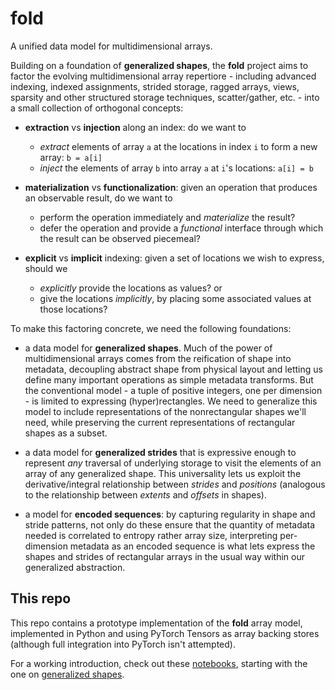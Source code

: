 # fold

A unified data model for multidimensional arrays.

Building on a foundation of **generalized shapes**, the **fold** project aims to factor the evolving multidimensional array repertiore - including advanced indexing, indexed assignments, strided storage, ragged arrays, views, sparsity and other structured storage techniques, scatter/gather, etc. - into a small collection of orthogonal concepts:

* **extraction** vs **injection** along an index: do we want to
  * _extract_ elements of array `a` at the locations in index `i` to form a new array: `b = a[i]`
  * _inject_ the elements of array `b` into array `a` at `i`'s locations: `a[i] = b`

* **materialization** vs **functionalization**: given an operation that produces an observable result, do we want to
  * perform the operation immediately and _materialize_ the result? 
  * defer the operation and provide a _functional_ interface through which the result can be observed piecemeal?

* **explicit** vs **implicit** indexing: given a set of locations we wish to express, should we
  * _explicitly_ provide the locations as values? or
  * give the locations _implicitly_, by placing some associated values at those locations?

To make this factoring concrete, we need the following foundations:

* a data model for **generalized shapes**. Much of the power of multidimensional arrays comes from the reification of shape into metadata, decoupling abstract shape from physical layout and letting us define many important operations as simple metadata transforms. But the conventional model - a tuple of positive integers, one per dimension - is limited to expressing (hyper)rectangles. We need to generalize this model to include representations of the nonrectangular shapes we'll need, while preserving the current representations of rectangular shapes as a subset.

* a data model for **generalized strides** that is expressive enough to represent _any_ traversal of underlying storage to visit the elements of an array of any generalized shape. This universality lets us exploit the derivative/integral relationship between _strides_ and _positions_ (analogous to the relationship between _extents_ and _offsets_ in shapes).

* a model for **encoded sequences**: by capturing regularity in shape and stride patterns, not only do these ensure that the quantity of metadata needed is correlated to entropy rather array size, interpreting per-dimension metadata as an encoded sequence is what lets express the shapes and strides of rectangular arrays in the usual way within our generalized abstraction.

## This repo 

This repo contains a prototype implementation of the **fold** array model, implemented in Python and using PyTorch Tensors as array backing stores (although full integration into PyTorch isn't attempted). 

For a working introduction, check out these [notebooks](https://github.com/bhosmer/fold/tree/main/notebooks), starting with the one on [generalized shapes](https://github.com/bhosmer/fold/blob/main/notebooks/fold_shapes.ipynb).




